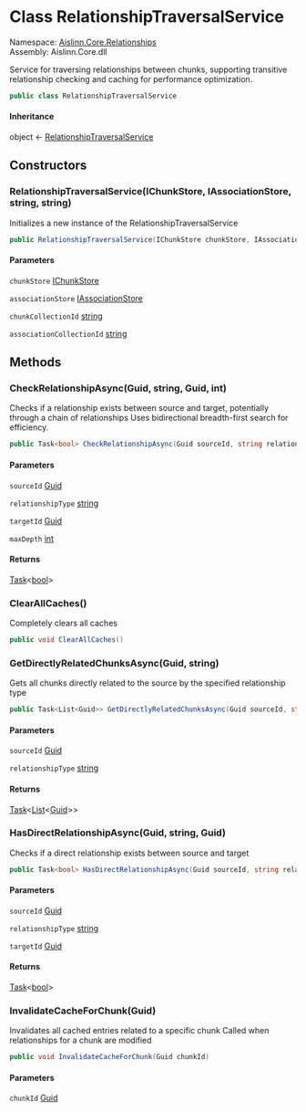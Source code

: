# <a id="Aislinn_Core_Relationships_RelationshipTraversalService"></a> Class RelationshipTraversalService

Namespace: [Aislinn.Core.Relationships](Aislinn.Core.Relationships.md)  
Assembly: Aislinn.Core.dll  

Service for traversing relationships between chunks, supporting transitive relationship checking
and caching for performance optimization.

```csharp
public class RelationshipTraversalService
```

#### Inheritance

object ← 
[RelationshipTraversalService](Aislinn.Core.Relationships.RelationshipTraversalService.md)

## Constructors

### <a id="Aislinn_Core_Relationships_RelationshipTraversalService__ctor_Aislinn_ChunkStorage_Interfaces_IChunkStore_Aislinn_ChunkStorage_Interfaces_IAssociationStore_System_String_System_String_"></a> RelationshipTraversalService\(IChunkStore, IAssociationStore, string, string\)

Initializes a new instance of the RelationshipTraversalService

```csharp
public RelationshipTraversalService(IChunkStore chunkStore, IAssociationStore associationStore, string chunkCollectionId = "default", string associationCollectionId = "default")
```

#### Parameters

`chunkStore` [IChunkStore](Aislinn.ChunkStorage.Interfaces.IChunkStore.md)

`associationStore` [IAssociationStore](Aislinn.ChunkStorage.Interfaces.IAssociationStore.md)

`chunkCollectionId` [string](https://learn.microsoft.com/dotnet/api/system.string)

`associationCollectionId` [string](https://learn.microsoft.com/dotnet/api/system.string)

## Methods

### <a id="Aislinn_Core_Relationships_RelationshipTraversalService_CheckRelationshipAsync_System_Guid_System_String_System_Guid_System_Int32_"></a> CheckRelationshipAsync\(Guid, string, Guid, int\)

Checks if a relationship exists between source and target, potentially through a chain of relationships
Uses bidirectional breadth-first search for efficiency.

```csharp
public Task<bool> CheckRelationshipAsync(Guid sourceId, string relationshipType, Guid targetId, int maxDepth = 5)
```

#### Parameters

`sourceId` [Guid](https://learn.microsoft.com/dotnet/api/system.guid)

`relationshipType` [string](https://learn.microsoft.com/dotnet/api/system.string)

`targetId` [Guid](https://learn.microsoft.com/dotnet/api/system.guid)

`maxDepth` [int](https://learn.microsoft.com/dotnet/api/system.int32)

#### Returns

 [Task](https://learn.microsoft.com/dotnet/api/system.threading.tasks.task\-1)<[bool](https://learn.microsoft.com/dotnet/api/system.boolean)\>

### <a id="Aislinn_Core_Relationships_RelationshipTraversalService_ClearAllCaches"></a> ClearAllCaches\(\)

Completely clears all caches

```csharp
public void ClearAllCaches()
```

### <a id="Aislinn_Core_Relationships_RelationshipTraversalService_GetDirectlyRelatedChunksAsync_System_Guid_System_String_"></a> GetDirectlyRelatedChunksAsync\(Guid, string\)

Gets all chunks directly related to the source by the specified relationship type

```csharp
public Task<List<Guid>> GetDirectlyRelatedChunksAsync(Guid sourceId, string relationshipType)
```

#### Parameters

`sourceId` [Guid](https://learn.microsoft.com/dotnet/api/system.guid)

`relationshipType` [string](https://learn.microsoft.com/dotnet/api/system.string)

#### Returns

 [Task](https://learn.microsoft.com/dotnet/api/system.threading.tasks.task\-1)<[List](https://learn.microsoft.com/dotnet/api/system.collections.generic.list\-1)<[Guid](https://learn.microsoft.com/dotnet/api/system.guid)\>\>

### <a id="Aislinn_Core_Relationships_RelationshipTraversalService_HasDirectRelationshipAsync_System_Guid_System_String_System_Guid_"></a> HasDirectRelationshipAsync\(Guid, string, Guid\)

Checks if a direct relationship exists between source and target

```csharp
public Task<bool> HasDirectRelationshipAsync(Guid sourceId, string relationshipType, Guid targetId)
```

#### Parameters

`sourceId` [Guid](https://learn.microsoft.com/dotnet/api/system.guid)

`relationshipType` [string](https://learn.microsoft.com/dotnet/api/system.string)

`targetId` [Guid](https://learn.microsoft.com/dotnet/api/system.guid)

#### Returns

 [Task](https://learn.microsoft.com/dotnet/api/system.threading.tasks.task\-1)<[bool](https://learn.microsoft.com/dotnet/api/system.boolean)\>

### <a id="Aislinn_Core_Relationships_RelationshipTraversalService_InvalidateCacheForChunk_System_Guid_"></a> InvalidateCacheForChunk\(Guid\)

Invalidates all cached entries related to a specific chunk
Called when relationships for a chunk are modified

```csharp
public void InvalidateCacheForChunk(Guid chunkId)
```

#### Parameters

`chunkId` [Guid](https://learn.microsoft.com/dotnet/api/system.guid)

